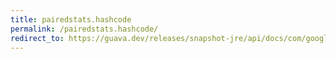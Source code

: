 ```yaml
---
title: pairedstats.hashcode
permalink: /pairedstats.hashcode/
redirect_to: https://guava.dev/releases/snapshot-jre/api/docs/com/google/common/math/PairedStats.html#hashCode--
---
```

